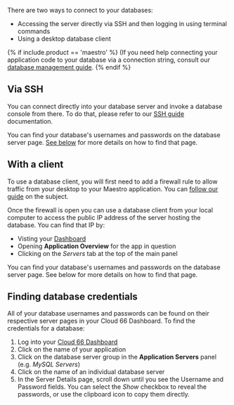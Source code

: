 There are two ways to connect to your databases:

* Accessing the server directly via SSH and then logging in using terminal commands
* Using a desktop database client

{% if include.product == 'maestro' %}
(If you need help connecting your application code to your database via a connection string, consult our [database management guide](/{{page.collection}}/how-to-guides/databases/database-management.html#connecting-your-app-to-your-db-in-maestro).
{% endif %}

## Via SSH

You can connect directly into your database server and invoke a database console from there. To do that, please refer to our [SSH guide](/{{page.collection}}/how-to-guides/common-tools/ssh-to-server.html) documentation.

You can find your database's usernames and passwords on the database server page. [See below](#finding-database-credentials) for more details on how to find that page.

## With a client

To use a database client, you will first need to add a firewall rule to allow traffic from your desktop to your Maestro application. You can [follow our guide](/{{page.collection}}/tutorials/firewall-rule.html) on the subject.

Once the firewall is open you can use a database client from your local computer to access the public IP address of the server hosting the database. You can find that IP by: 

* Visting your [Dashboard](https://app.cloud66.com)
* Opening **Application Overview** for the app in question
* Clicking on the *Servers* tab at the top of the main panel

You can find your database's usernames and passwords on the database server page. See below for more details on how to find that page.

## Finding database credentials

All of your database usernames and passwords can be found on their respective server pages in your Cloud 66 Dashboard. To find the credentials for a database:

1. Log into your [Cloud 66 Dashboard](https://app.cloud66.com/)
2. Click on the name of your application
3. Click on the database server group in the **Application Servers** panel (e.g. *MySQL Servers*)
4. Click on the name of an individual database server
5. In the Server Details page, scroll down until you see the Username and Password fields. You can select the *Show* checkbox to reveal the passwords, or use the clipboard icon to copy them directly.
